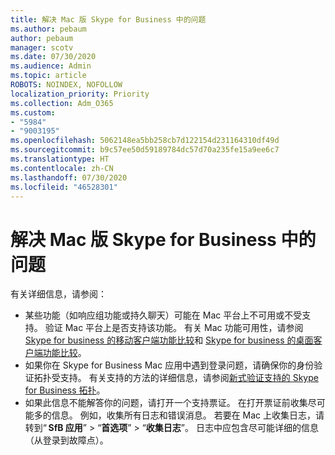 ```yaml
---
title: 解决 Mac 版 Skype for Business 中的问题
ms.author: pebaum
author: pebaum
manager: scotv
ms.date: 07/30/2020
ms.audience: Admin
ms.topic: article
ROBOTS: NOINDEX, NOFOLLOW
localization_priority: Priority
ms.collection: Adm_O365
ms.custom:
- "5984"
- "9003195"
ms.openlocfilehash: 5062148ea5bb258cb7d122154d231164310df49d
ms.sourcegitcommit: b9c57ee50d59189784dc57d70a235fe15a9ee6c7
ms.translationtype: HT
ms.contentlocale: zh-CN
ms.lasthandoff: 07/30/2020
ms.locfileid: "46528301"
---
```

# <a name="troubleshoot-issues-with-skype-for-business-on-mac"></a>解决 Mac 版 Skype for Business 中的问题

有关详细信息，请参阅： 

- 某些功能（如响应组功能或持久聊天）可能在 Mac 平台上不可用或不受支持。 验证 Mac 平台上是否支持该功能。 有关 Mac 功能可用性，请参阅 [Skype for business 的移动客户端功能比较](https://technet.microsoft.com/library/Dn951412.aspx)和 [Skype for business 的桌面客户端功能比较](https://docs.microsoft.com/skypeforbusiness/plan-your-deployment/clients-and-devices/desktop-feature-comparison)。
- 如果你在 Skype for Business Mac 应用中遇到登录问题，请确保你的身份验证拓扑受支持。 有关支持的方法的详细信息，请参阅[新式验证支持的 Skype for Business 拓扑](https://docs.microsoft.com/skypeforbusiness/plan-your-deployment/modern-authentication/topologies-supported)。  
- 如果此信息不能解答你的问题，请打开一个支持票证。 在打开票证前收集尽可能多的信息。 例如，收集所有日志和错误消息。 若要在 Mac 上收集日志，请转到“ **SfB 应用**” > “**首选项**” > “**收集日志**”。  日志中应包含尽可能详细的信息（从登录到故障点）。